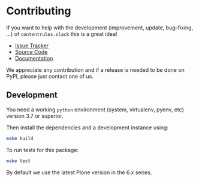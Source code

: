 # Contributing

If you want to help with the development (improvement, update, bug-fixing, ...) of `contentrules.slack` this is a great idea!

- [Issue Tracker](https://github.com/collective/contentrules.slack/issues)
- [Source Code](https://github.com/collective/contentrules.slack/)
- [Documentation](https://contentrulesslack.readthedocs.io/)

We appreciate any contribution and if a release is needed to be done on PyPI, please just contact one of us.

## Development

You need a working `python` environment (system, virtualenv, pyenv, etc) version 3.7 or superior.

Then install the dependencies and a development instance using:

```bash
make build
```

To run tests for this package:

```bash
make test
```

By default we use the latest Plone version in the 6.x series.
